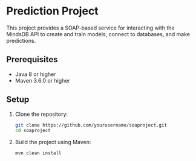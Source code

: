 # Prediction Project

This project provides a SOAP-based service for interacting with the MindsDB API to create and train models, connect to databases, and make predictions.

## Prerequisites

- Java 8 or higher
- Maven 3.6.0 or higher

## Setup

1. Clone the repository:

   ```sh
   git clone https://github.com/yourusername/soaproject.git
   cd soaproject
   ```
2. Build the project using Maven:

   ```sh
   mvn clean install
   ```
